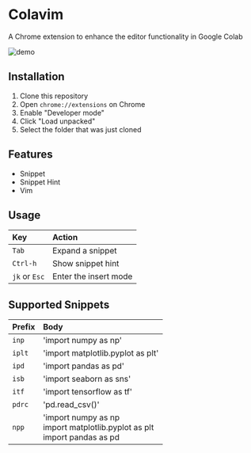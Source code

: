 # Colavim

A Chrome extension to enhance the editor functionality in Google Colab

![demo](https://user-images.githubusercontent.com/17039389/54288289-940c2b00-45ea-11e9-8bc0-ab730274352c.gif)

## Installation
1. Clone this repository
1. Open `chrome://extensions` on Chrome
1. Enable "Developer mode"
1. Click "Load unpacked"
1. Select the folder that was just cloned

## Features
- Snippet
- Snippet Hint
- Vim

## Usage
|Key|Action|
|:-|:-|
|`Tab`|Expand a snippet|
|`Ctrl-h`|Show snippet hint|
|`jk` or `Esc`|Enter the insert mode|

## Supported Snippets
|Prefix|Body|
|:-|:-|
|`inp` |'import numpy as np'|
|`iplt`|'import matplotlib.pyplot as plt'|
|`ipd` |'import pandas as pd'|
|`isb` |'import seaborn as sns'|
|`itf` |'import tensorflow as tf'|
|`pdrc`|'pd.read_csv()'|
|`npp` |'import numpy as np<br>import matplotlib.pyplot as plt<br>import pandas as pd|
